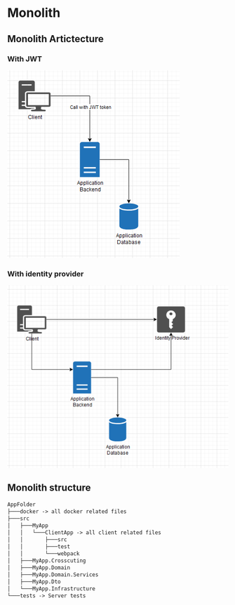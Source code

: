 # Monolith

## Monolith Artictecture

### With JWT

![monolith-jwt](../assets/Monolith-with-jwt.png)

### With identity provider

![monolith-jwt](../assets/Monolith-with-identity-server.png)

## Monolith structure

```
AppFolder
├───docker -> all docker related files
├───src
│   ├───MyApp
│   │   └───ClientApp -> all client related files
│   │       ├───src
│   │       ├───test
│   │       └───webpack
│   ├───MyApp.Crosscuting
│   ├───MyApp.Domain
│   ├───MyApp.Domain.Services
│   ├───MyApp.Dto
│   └───MyApp.Infrastructure
└───tests -> Server tests
```
